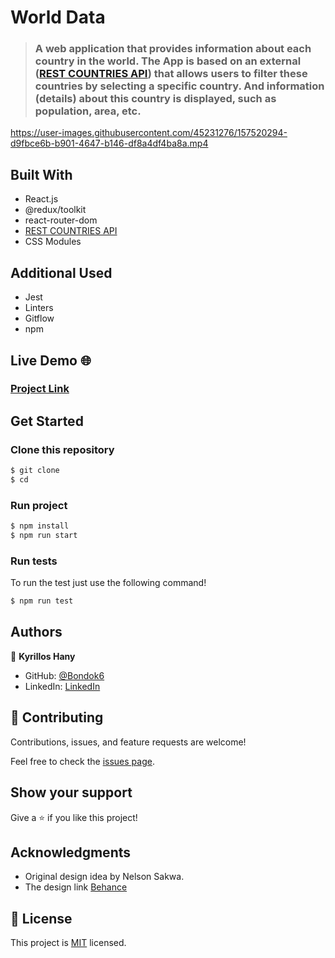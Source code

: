 # World Data

> ### A web application that provides information about each country in the world. The App is based on an external ([REST COUNTRIES API](https://restcountries.com/)) that allows users to filter these countries by selecting a specific country. And information (details) about this country is displayed, such as population, area, etc.

https://user-images.githubusercontent.com/45231276/157520294-d9fbce6b-b901-4647-b146-df8a4df4ba8a.mp4

## Built With

- React.js
- @redux/toolkit
- react-router-dom
- [REST COUNTRIES API](https://restcountries.com/)
- CSS Modules

## Additional Used

- Jest
- Linters
- Gitflow
- npm

## Live Demo 🌐

### [Project Link]()

## Get Started

### Clone this repository

```bash
$ git clone
$ cd
```

### Run project

```bash
$ npm install
$ npm run start
```

### Run tests

To run the test just use the following command!

```bash
$ npm run test
```

## Authors

👤 **Kyrillos Hany**

- GitHub: [@Bondok6](https://github.com/Bondok6)
- LinkedIn: [LinkedIn](https://www.linkedin.com/in/kyrillos-hany/)

## 🤝 Contributing

Contributions, issues, and feature requests are welcome!

Feel free to check the [issues page](../../issues/).

## Show your support

Give a ⭐️ if you like this project!

## Acknowledgments

- Original design idea by Nelson Sakwa.
- The design link [Behance](https://www.behance.net/sakwadesignstudio)

## 📝 License

This project is [MIT](./MIT.md) licensed.
